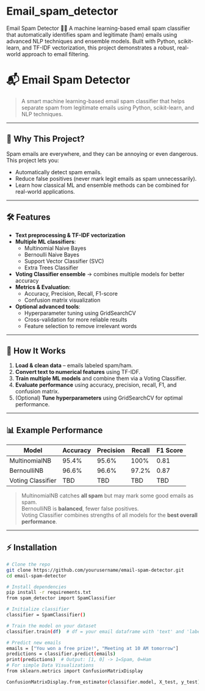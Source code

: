 # Email_spam_detector
Email Spam Detector 📨🚫  A machine learning-based email spam classifier that automatically identifies spam and legitimate (ham) emails using advanced NLP techniques and ensemble models. Built with Python, scikit-learn, and TF-IDF vectorization, this project demonstrates a robust, real-world approach to email filtering.
# 📬 Email Spam Detector

> A smart machine learning-based email spam classifier that helps separate spam from legitimate emails using Python, scikit-learn, and NLP techniques.  

---

## 🚀 Why This Project?

Spam emails are everywhere, and they can be annoying or even dangerous.  
This project lets you:

- Automatically detect spam emails.  
- Reduce false positives (never mark legit emails as spam unnecessarily).  
- Learn how classical ML and ensemble methods can be combined for real-world applications.  

---

## 🛠 Features

- **Text preprocessing & TF-IDF vectorization**  
- **Multiple ML classifiers**:
  - Multinomial Naive Bayes  
  - Bernoulli Naive Bayes  
  - Support Vector Classifier (SVC)  
  - Extra Trees Classifier  
- **Voting Classifier ensemble** → combines multiple models for better accuracy  
- **Metrics & Evaluation**:
  - Accuracy, Precision, Recall, F1-score  
  - Confusion matrix visualization  
- **Optional advanced tools**:
  - Hyperparameter tuning using GridSearchCV  
  - Cross-validation for more reliable results  
  - Feature selection to remove irrelevant words  

---

## 🍪 How It Works

1. **Load & clean data** – emails labeled spam/ham.  
2. **Convert text to numerical features** using TF-IDF.  
3. **Train multiple ML models** and combine them via a Voting Classifier.  
4. **Evaluate performance** using accuracy, precision, recall, F1, and confusion matrix.  
5. (Optional) **Tune hyperparameters** using GridSearchCV for optimal performance.  

---

## 📊 Example Performance

| Model              | Accuracy | Precision | Recall | F1 Score |
|-------------------|---------|-----------|--------|----------|
| MultinomialNB      | 95.4%   | 95.6%     | 100%   | 0.81     |
| BernoulliNB        | 96.6%   | 96.6%     | 97.2%  | 0.87     |
| Voting Classifier  | TBD     | TBD       | TBD    | TBD      |

> MultinomialNB catches **all spam** but may mark some good emails as spam.  
> BernoulliNB is **balanced**, fewer false positives.  
> Voting Classifier combines strengths of all models for the **best overall performance**.

---

## ⚡ Installation

```bash
# Clone the repo
git clone https://github.com/yourusername/email-spam-detector.git
cd email-spam-detector

# Install dependencies
pip install -r requirements.txt
from spam_detector import SpamClassifier

# Initialize classifier
classifier = SpamClassifier()

# Train the model on your dataset
classifier.train(df)  # df = your email dataframe with 'text' and 'label'

# Predict new emails
emails = ["You won a free prize!", "Meeting at 10 AM tomorrow"]
predictions = classifier.predict(emails)
print(predictions)  # Output: [1, 0] -> 1=Spam, 0=Ham
# For simple Data Visualizations
from sklearn.metrics import ConfusionMatrixDisplay

ConfusionMatrixDisplay.from_estimator(classifier.model, X_test, y_test)
